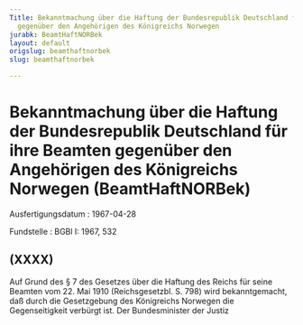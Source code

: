 ```yaml
---
Title: Bekanntmachung über die Haftung der Bundesrepublik Deutschland für ihre Beamten
  gegenüber den Angehörigen des Königreichs Norwegen
jurabk: BeamtHaftNORBek
layout: default
origslug: beamthaftnorbek
slug: beamthaftnorbek

---
```


# Bekanntmachung über die Haftung der Bundesrepublik Deutschland für ihre Beamten gegenüber den Angehörigen des Königreichs Norwegen (BeamtHaftNORBek)

Ausfertigungsdatum
:   1967-04-28

Fundstelle
:   BGBl I: 1967, 532

## (XXXX)

Auf Grund des § 7 des Gesetzes über die Haftung des Reichs für seine
Beamten vom 22. Mai 1910 (Reichsgesetzbl. S. 798) wird bekanntgemacht,
daß durch die Gesetzgebung des Königreichs Norwegen die
Gegenseitigkeit verbürgt ist.
Der Bundesminister der Justiz


